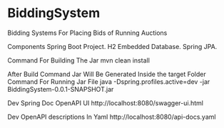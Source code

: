  # BiddingSystem
Bidding Systems For Placing Bids of Running Auctions

Components
Spring Boot Project.
H2 Embedded Database. 
Spring JPA.

Command For Building The Jar
mvn clean install

After Build Command Jar Will Be Generated Inside the target Folder
Command For Running Jar File
 java -Dspring.profiles.active=dev -jar BiddingSystem-0.0.1-SNAPSHOT.jar

Dev Spring Doc OpenAPI UI
http://localhost:8080/swagger-ui.html

Dev OpenAPI descriptions In Yaml
http://localhost:8080/api-docs.yaml
